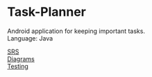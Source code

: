 # Task-Planner
Android application for keeping important tasks.  
Language: Java

[SRS](https://github.com/sasha451/Task-Planner/blob/master/Documents/SRS.md)  
[Diagrams](https://github.com/sasha451/Task-Planner/blob/master/Design%20and%20Modeling/Diagrams.md)  
[Testing](https://github.com/sasha451/Task-Planner/blob/master/Testing/TestPlan.md)
